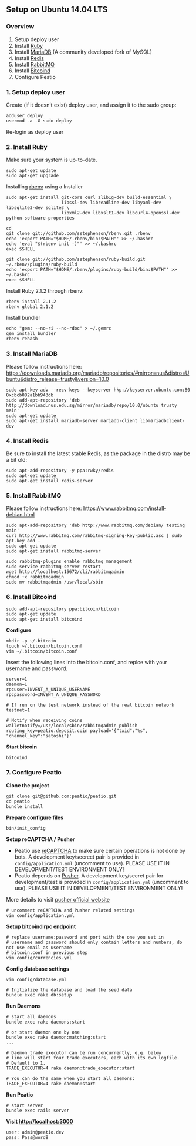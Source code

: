 Setup on Ubuntu 14.04 LTS
-------------------------------------

### Overview

1. Setup deploy user
2. Install [Ruby](https://www.ruby-lang.org/en/)
3. Install [MariaDB](https://mariadb.org/) (A community developed fork of MySQL)
4. Install [Redis](http://redis.io/)
5. Install [RabbitMQ](https://www.rabbitmq.com/)
6. Install [Bitcoind](https://en.bitcoin.it/wiki/Bitcoind)
7. Configure Peatio

### 1. Setup deploy user

Create (if it doesn’t exist) deploy user, and assign it to the sudo group:

    adduser deploy
    usermod -a -G sudo deploy

Re-login as deploy user

### 2. Install Ruby

Make sure your system is up-to-date.

    sudo apt-get update
    sudo apt-get upgrade

Installing [rbenv](https://github.com/sstephenson/rbenv) using a Installer

    sudo apt-get install git-core curl zlib1g-dev build-essential \
                         libssl-dev libreadline-dev libyaml-dev libsqlite3-dev sqlite3 \
                         libxml2-dev libxslt1-dev libcurl4-openssl-dev python-software-properties

    cd
    git clone git://github.com/sstephenson/rbenv.git .rbenv
    echo 'export PATH="$HOME/.rbenv/bin:$PATH"' >> ~/.bashrc
    echo 'eval "$(rbenv init -)"' >> ~/.bashrc
    exec $SHELL

    git clone git://github.com/sstephenson/ruby-build.git ~/.rbenv/plugins/ruby-build
    echo 'export PATH="$HOME/.rbenv/plugins/ruby-build/bin:$PATH"' >> ~/.bashrc
    exec $SHELL

Install Ruby 2.1.2 through rbenv:

    rbenv install 2.1.2
    rbenv global 2.1.2

Install bundler

    echo "gem: --no-ri --no-rdoc" > ~/.gemrc
    gem install bundler
    rbenv rehash

### 3. Install MariaDB

Please follow instructions here:  https://downloads.mariadb.org/mariadb/repositories/#mirror=nus&distro=Ubuntu&distro_release=trusty&version=10.0

    sudo apt-key adv --recv-keys --keyserver hkp://keyserver.ubuntu.com:80 0xcbcb082a1bb943db
    sudo add-apt-repository 'deb http://download.nus.edu.sg/mirror/mariadb/repo/10.0/ubuntu trusty main'
    sudo apt-get update
    sudo apt-get install mariadb-server mariadb-client libmariadbclient-dev

### 4. Install Redis

Be sure to install the latest stable Redis, as the package in the distro may be a bit old:

    sudo apt-add-repository -y ppa:rwky/redis
    sudo apt-get update
    sudo apt-get install redis-server

### 5. Install RabbitMQ

Please follow instructions here: https://www.rabbitmq.com/install-debian.html

    sudo apt-add-repository 'deb http://www.rabbitmq.com/debian/ testing main'
    curl http://www.rabbitmq.com/rabbitmq-signing-key-public.asc | sudo apt-key add -
    sudo apt-get update
    sudo apt-get install rabbitmq-server

    sudo rabbitmq-plugins enable rabbitmq_management
    sudo service rabbitmq-server restart
    wget http://localhost:15672/cli/rabbitmqadmin
    chmod +x rabbitmqadmin
    sudo mv rabbitmqadmin /usr/local/sbin

### 6. Install Bitcoind

    sudo add-apt-repository ppa:bitcoin/bitcoin
    sudo apt-get update
    sudo apt-get install bitcoind

**Configure**

    mkdir -p ~/.bitcoin
    touch ~/.bitcoin/bitcoin.conf
    vim ~/.bitcoin/bitcoin.conf

Insert the following lines into the bitcoin.conf, and replce with your username and password.

    server=1
    daemon=1
    rpcuser=INVENT_A_UNIQUE_USERNAME
    rpcpassword=INVENT_A_UNIQUE_PASSWORD

    # If run on the test network instead of the real bitcoin network
    testnet=1

    # Notify when receiving coins
    walletnotify=/usr/local/sbin/rabbitmqadmin publish routing_key=peatio.deposit.coin payload='{"txid":"%s", "channel_key":"satoshi"}'

**Start bitcoin**

    bitcoind

### 7. Configure Peatio

**Clone the project**

    git clone git@github.com:peatio/peatio.git
    cd peatio
    bundle install

**Prepare configure files**

    bin/init_config

**Setup reCAPTCHA / Pusher**

* Peatio use [reCAPTCHA](https://www.google.com/recaptcha) to make sure certain operations is not done by bots. A development key/secrect pair is provided in `config/application.yml` (uncomment to use). PLEASE USE IT IN DEVELOPMENT/TEST ENVIRONMENT ONLY!
* Peatio depends on [Pusher](http://pusher.com). A development key/secret pair for development/test is provided in `config/application.yml` (uncomment to use). PLEASE USE IT IN DEVELOPMENT/TEST ENVIRONMENT ONLY!

More details to visit [pusher official website](http://pusher.com)

    # uncomment reCAPTCHA and Pusher related settings
    vim config/application.yml

**Setup bitcoind rpc endpoint**

    # replace username:password and port with the one you set in
    # username and password should only contain letters and numbers, do not use email as username
    # bitcoin.conf in previous step
    vim config/currencies.yml

**Config database settings**

    vim config/database.yml

    # Initialize the database and load the seed data
    bundle exec rake db:setup

**Run Daemons**

    # start all daemons
    bundle exec rake daemons:start

    # or start daemon one by one
    bundle exec rake daemon:matching:start
    ...

    # Daemon trade_executor can be run concurrently, e.g. below
    # line will start four trade executors, each with its own logfile.
    # Default to 1.
    TRADE_EXECUTOR=4 rake daemon:trade_executor:start

    # You can do the same when you start all daemons:
    TRADE_EXECUTOR=4 rake daemon:start

**Run Peatio**

    # start server
    bundle exec rails server

**Visit [http://localhost:3000](http://localhost:3000)**

    user: admin@peatio.dev
    pass: Pass@word8

